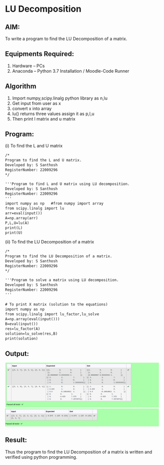 # LU Decomposition 

## AIM:
To write a program to find the LU Decomposition of a matrix.

## Equipments Required:
1. Hardware – PCs
2. Anaconda – Python 3.7 Installation / Moodle-Code Runner

## Algorithm
1. Import numpy,scipy.linalg python library as n,lu
2. Get input from user as x
3. convert x into array
4. lu() returns three values assign it as p,l,u
5. Then print l matrix and u matrix


## Program:
(i) To find the L and U matrix
```
/*
Program to find the L and U matrix.
Developed by: S Santhosh
RegisterNumber: 22009296
*/
```
```
'''Program to find L and U matrix using LU decomposition.
Developed by: S Santhosh
RegisterNumber: 22009296
'''
import numpy as np   #from numpy import array
from scipy.linalg import lu
arr=eval(input())
A=np.array(arr)
P,L,U=lu(A)
print(L)
print(U)
```
(ii) To find the LU Decomposition of a matrix
```
/*
Program to find the LU Decomposition of a matrix.
Developed by: S Santhosh
RegisterNumber: 22009296
*/
```
```
'''Program to solve a matrix using LU decomposition.
Developed by: S Santhosh
RegisterNumber: 22009296
'''

# To print X matrix (solution to the equations)
import numpy as np
from scipy.linalg import lu_factor,lu_solve
A=np.array(eval(input()))
B=eval(input())
res=lu_factor(A)
solution=lu_solve(res,B)
print(solution)
```
## Output:
!['output'](/lu1.png)
!['output'](/lu2.png)


## Result:
Thus the program to find the LU Decomposition of a matrix is written and verified using python programming.

